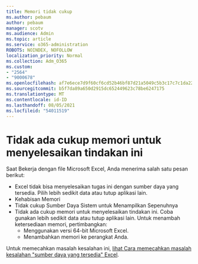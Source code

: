 ```yaml
---
title: Memori tidak cukup
ms.author: pebaum
author: pebaum
manager: scotv
ms.audience: Admin
ms.topic: article
ms.service: o365-administration
ROBOTS: NOINDEX, NOFOLLOW
localization_priority: Normal
ms.collection: Adm_O365
ms.custom:
- "2564"
- "9000678"
ms.openlocfilehash: af7e6ece7d9f60cf6cd52b46bf87d21a5049c5b3c17c7c1da2241cab0bff3264
ms.sourcegitcommit: b5f7da89a650d2915dc652449623c78be6247175
ms.translationtype: MT
ms.contentlocale: id-ID
ms.lasthandoff: 08/05/2021
ms.locfileid: "54011519"
---
```

# <a name="there-isnt-enough-memory-to-complete-this-action"></a>Tidak ada cukup memori untuk menyelesaikan tindakan ini

Saat Bekerja dengan file Microsoft Excel, Anda menerima salah satu pesan berikut:

- Excel tidak bisa menyelesaikan tugas ini dengan sumber daya yang tersedia. Pilih lebih sedikit data atau tutup aplikasi lain.
- Kehabisan Memori
- Tidak cukup Sumber Daya Sistem untuk Menampilkan Sepenuhnya
- Tidak ada cukup memori untuk menyelesaikan tindakan ini. Coba gunakan lebih sedikit data atau tutup aplikasi lain. Untuk menambah ketersediaan memori, pertimbangkan: 
    - Menggunakan versi 64-bit Microsoft Excel.
    - Menambahkan memori ke perangkat Anda.

Untuk memecahkan masalah kesalahan ini, [lihat Cara memecahkan masalah kesalahan "sumber daya yang tersedia" Excel](https://docs.microsoft.com/office/troubleshoot/excel/available-resources-errors).